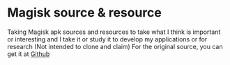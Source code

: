 # Magisk source & resource
Taking Magisk apk sources and resources to take what I think is important or interesting
and I take it or study it to develop my applications or for research
(Not intended to clone and claim) For the original source, you can get it at 
[Github](https://github.com/topjohnwu/Magisk/)
